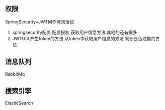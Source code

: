 ##  权限
SpringSecurity+JWT用作登录授权
1. springsecurity配置
    配置授权
    获取用户信息方法
    其他的还有很多
2. JWTUtil
    产生token的方法
    从token中获取用户信息的方法
    判断是否过期的方法
##  消息队列
 RabbitMq
##  搜索引擎
ElasticSearch